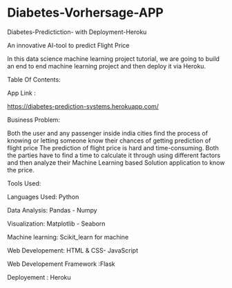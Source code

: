 # Diabetes-Vorhersage-APP
Diabetes-Predictiction- with Deployment-Heroku

An innovative AI-tool to predict Flight Price

In this data science machine learning project tutorial, we are going to build an end to end machine learning project and then deploy it via Heroku.

Table Of Contents:

App Link :

https://diabetes-prediction-systems.herokuapp.com/

Business Problem:

Both the user and any passenger inside india cities find the process of knowing or letting someone know their chances of getting prediction of flight price The prediction of flight price is hard and time-consuming. Both the parties have to find a time to calculate it through using different factors and then analyze their Machine Learning based Solution application to know the price.

Tools Used:

Languages Used: Python

Data Analysis: Pandas - Numpy

Visualization: Matplotlib - Seaborn

Machine learning: Scikit_learn for machine

Web Developement: HTML & CSS- JavaScript

Web Developement Framework :Flask

Deployement : Heroku

